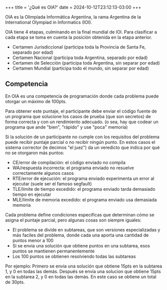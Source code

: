 +++
title = '¿Qué es OIA?'
date = 2024-10-12T23:12:13-03:00
+++

OIA es la Olimpíada Informática Argentina, la rama Argentina de la International Olympiad in Informatics (IOI).

OIA tiene 4 etapas, culminando en la final mundial de IOI. Para clasificar a cada etapa se toma en cuenta la posición obtenida en la etapa anterior.

- Certamen Jurisdiccional (participa toda la Provincia de Santa Fe, separado por edad)
- Certamen Nacional (participa toda Argentina, separado por edad)
- Certamen de Selección (participa toda Argentina, sin separar por edad)
- Certamen Mundial (participa todo el mundo, sin separar por edad)

## Competencia

En OIA es una competencia de programación donde cada problema puede otorgar un
máximo de 100pts.

Para obtener este puntaje, el participante debe enviar el código fuente de un
programa que solucione los casos de prueba (que son secretos) de forma correcta
y con un rendimiento adecuado. (o sea, hay que codear un programa que ande
"bien", "rápido" y use "poca" memoria)

Si la solución de un participante no cumple con los requisitos del problema
puede recibir puntaje parcial o no recibir ningún punto. En estos casos el
sistema corrector (le decimos "el juez") da un veredicto que indica por qué no
se otorgaron más puntos:

- CE/error de compilación: el código enviado no compila
- WA/respuesta incorrecta: el programa enviado no resuelve correctamente algunos
  casos
- RTE/error de ejecución: el programa enviado experimenta un error al ejecutar
  (suele ser el famoso segfault)
- TLE/límite de tiempo excedido: el programa enviado tarda demasiado tiempo en
  ejecutar
- MLE/límite de memoria excedido: el programa enviado usa demasiada memoria

Cada problema define condiciones especificas que determinan cómo se asigna el
puntaje parcial, pero algunas cosas son siempre iguales:

- El problema se divide en subtareas, que son versiones especializadas y más
  faciles del problema, donde cada una aporta una cantidad de puntos menor a
  100
- Si se envia una solución que obtiene puntos en una subtarea, esos puntos se
  mantienen permanentemente
- Los 100 puntos se obtienen resolviendo todas las subtareas

Por ejemplo: Primero se envia una solución que obtiene 15pts en la subtarea 1, y
0 en todas las demás. Después se envía una solucion que obtiene 15pts en la
subtarea 2, y 0 en todas las demás. En este caso se obtiene un total de 30pts.

